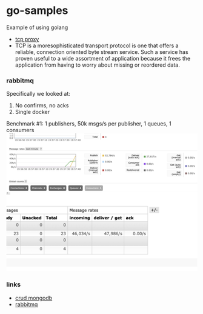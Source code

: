 # go-samples
Example of using golang

- [tcp proxy](./proxy/tcpproxy)
- TCP is a moresophisticated transport protocol is one that offers a reliable, connection oriented byte stream service. Such a service has proven useful to a wide assortment of application because it frees the application from having to worry about missing or reordered data.

### rabbitmq
Specifically we looked at:
1. No confirms, no acks
2. Single docker

Benchmark #1: 1 publishers, 50k msgs/s per publisher, 1 queues, 1 consumers
<img width="550px" src="./docs/images/rabbitmq-rates-publish-50k.png">
<img width="550px" src="./docs/images/rabbitmq-rates-deliver-50k.png">


### links
- [crud mongodb](https://medium.com/@kumar16.pawan/creating-a-crud-application-using-go-and-mongodb-cc077ce2d0e)
- [rabbitmq](https://www.rabbitmq.com/tutorials/tutorial-one-go.html)
